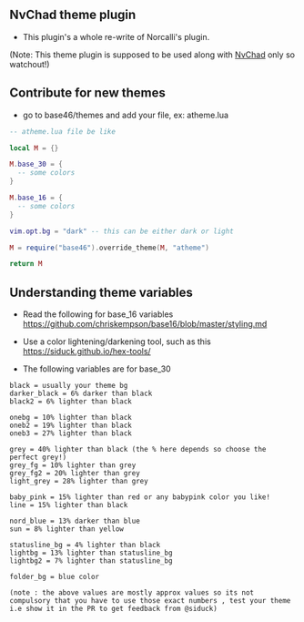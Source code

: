 ## NvChad theme plugin

- This plugin's a whole re-write of Norcalli's plugin.
 
(Note: This theme plugin is supposed to be used along with [NvChad](https://github.com/NvChad/NvChad) only so watchout!)

## Contribute for new themes 

- go to base46/themes and add your file, ex: atheme.lua
```lua
-- atheme.lua file be like 

local M = {}

M.base_30 = {
  -- some colors 
}

M.base_16 = {
  -- some colors 
}

vim.opt.bg = "dark" -- this can be either dark or light

M = require("base46").override_theme(M, "atheme")

return M
```

## Understanding theme variables 

- Read the following for base_16 variables https://github.com/chriskempson/base16/blob/master/styling.md

- Use a color lightening/darkening tool, such as this https://siduck.github.io/hex-tools/
- The following variables are for base_30 

```
black = usually your theme bg 
darker_black = 6% darker than black
black2 = 6% lighter than black

onebg = 10% lighter than black
oneb2 = 19% lighter than black
oneb3 = 27% lighter than black

grey = 40% lighter than black (the % here depends so choose the perfect grey!)
grey_fg = 10% lighter than grey
grey_fg2 = 20% lighter than grey
light_grey = 28% lighter than grey

baby_pink = 15% lighter than red or any babypink color you like!
line = 15% lighter than black 

nord_blue = 13% darker than blue 
sun = 8% lighter than yellow

statusline_bg = 4% lighter than black
lightbg = 13% lighter than statusline_bg
lightbg2 = 7% lighter than statusline_bg

folder_bg = blue color

(note : the above values are mostly approx values so its not compulsory that you have to use those exact numbers , test your theme i.e show it in the PR to get feedback from @siduck)
```
